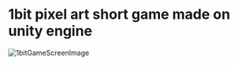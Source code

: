# 1bit pixel art short game made on unity engine
![1bitGameScreenImage](https://user-images.githubusercontent.com/77151114/176743315-640104aa-3134-41cd-a224-402733780462.png)
